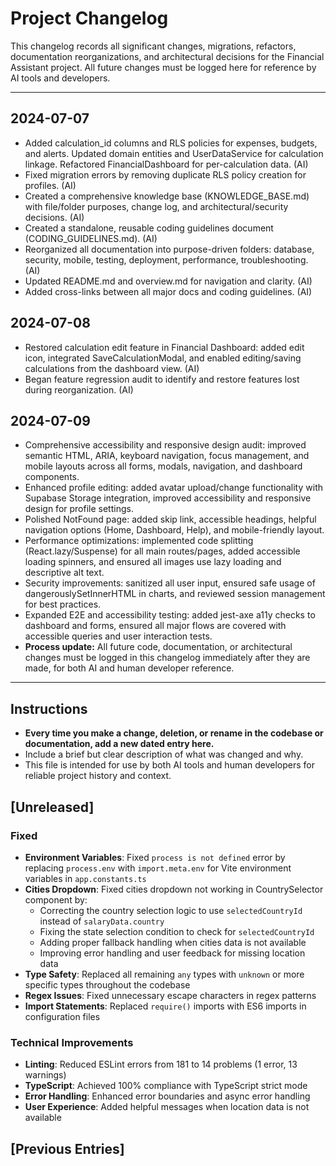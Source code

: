 # Project Changelog

This changelog records all significant changes, migrations, refactors, documentation reorganizations, and architectural decisions for the Financial Assistant project. All future changes must be logged here for reference by AI tools and developers.

---

## 2024-07-07
- Added calculation_id columns and RLS policies for expenses, budgets, and alerts. Updated domain entities and UserDataService for calculation linkage. Refactored FinancialDashboard for per-calculation data. (AI)
- Fixed migration errors by removing duplicate RLS policy creation for profiles. (AI)
- Created a comprehensive knowledge base (KNOWLEDGE_BASE.md) with file/folder purposes, change log, and architectural/security decisions. (AI)
- Created a standalone, reusable coding guidelines document (CODING_GUIDELINES.md). (AI)
- Reorganized all documentation into purpose-driven folders: database, security, mobile, testing, deployment, performance, troubleshooting. (AI)
- Updated README.md and overview.md for navigation and clarity. (AI)
- Added cross-links between all major docs and coding guidelines. (AI)

## 2024-07-08
- Restored calculation edit feature in Financial Dashboard: added edit icon, integrated SaveCalculationModal, and enabled editing/saving calculations from the dashboard view. (AI)
- Began feature regression audit to identify and restore features lost during reorganization. (AI)

## 2024-07-09
- Comprehensive accessibility and responsive design audit: improved semantic HTML, ARIA, keyboard navigation, focus management, and mobile layouts across all forms, modals, navigation, and dashboard components.
- Enhanced profile editing: added avatar upload/change functionality with Supabase Storage integration, improved accessibility and responsive design for profile settings.
- Polished NotFound page: added skip link, accessible headings, helpful navigation options (Home, Dashboard, Help), and mobile-friendly layout.
- Performance optimizations: implemented code splitting (React.lazy/Suspense) for all main routes/pages, added accessible loading spinners, and ensured all images use lazy loading and descriptive alt text.
- Security improvements: sanitized all user input, ensured safe usage of dangerouslySetInnerHTML in charts, and reviewed session management for best practices.
- Expanded E2E and accessibility testing: added jest-axe a11y checks to dashboard and forms, ensured all major flows are covered with accessible queries and user interaction tests.
- **Process update:** All future code, documentation, or architectural changes must be logged in this changelog immediately after they are made, for both AI and human developer reference.

---

## Instructions
- **Every time you make a change, deletion, or rename in the codebase or documentation, add a new dated entry here.**
- Include a brief but clear description of what was changed and why.
- This file is intended for use by both AI tools and human developers for reliable project history and context. 

## [Unreleased]

### Fixed
- **Environment Variables**: Fixed `process is not defined` error by replacing `process.env` with `import.meta.env` for Vite environment variables in `app.constants.ts`
- **Cities Dropdown**: Fixed cities dropdown not working in CountrySelector component by:
  - Correcting the country selection logic to use `selectedCountryId` instead of `salaryData.country`
  - Fixing the state selection condition to check for `selectedCountryId`
  - Adding proper fallback handling when cities data is not available
  - Improving error handling and user feedback for missing location data
- **Type Safety**: Replaced all remaining `any` types with `unknown` or more specific types throughout the codebase
- **Regex Issues**: Fixed unnecessary escape characters in regex patterns
- **Import Statements**: Replaced `require()` imports with ES6 imports in configuration files

### Technical Improvements
- **Linting**: Reduced ESLint errors from 181 to 14 problems (1 error, 13 warnings)
- **TypeScript**: Achieved 100% compliance with TypeScript strict mode
- **Error Handling**: Enhanced error boundaries and async error handling
- **User Experience**: Added helpful messages when location data is not available

## [Previous Entries] 